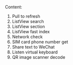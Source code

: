Content:

1. Pull to refresh
2. ListView search
3. ListView section
4. ListView fast index
5. Network check
6. SIM card phone number get
7. Share text to WeChat
8. Listen virtual keyboard
9. QR image scanner decode
